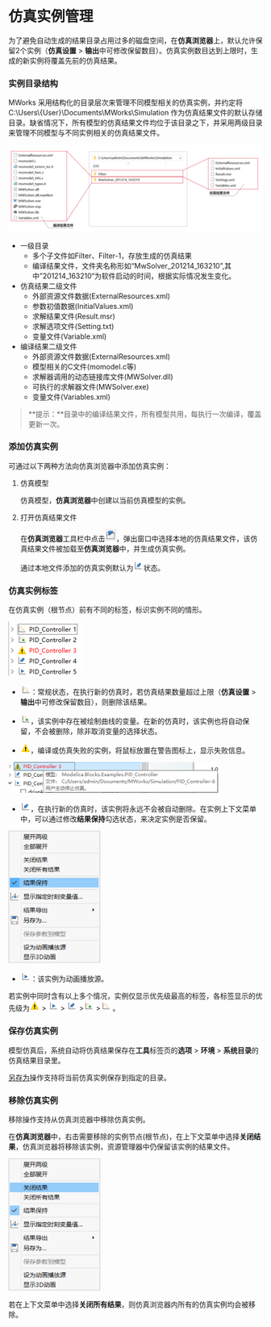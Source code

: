 # 仿真实例管理

为了避免自动生成的结果目录占用过多的磁盘空间，在**仿真浏览器**上，默认允许保留2个实例（**仿真设置**  > **输出**中可修改保留数目）。仿真实例数目达到上限时，生成的新实例将覆盖先前的仿真结果。

### 实例目录结构

MWorks 采用结构化的目录层次来管理不同模型相关的仿真实例，并约定将 C:\\Users\\{User}\Documents\MWorks\Simulation 作为仿真结果文件的默认存储目录。缺省情况下，所有模型的仿真结果文件均位于该目录之下，并采用两级目录来管理不同模型与不同实例相关的仿真结果文件。

<img src="ManageResult.assets/实例目录结构.png" alt="实例目录结构" style="zoom: 67%;" />

- 一级目录
  - 多个子文件如Filter、Filter-1，存放生成的仿真结果
  - 编译结果文件，文件夹名称形如“MwSolver_201214_163210”,其中”201214_163210“为软件启动的时间，根据实际情况发生变化。
- 仿真结果二级文件
  - 外部资源文件数据(ExternalResources.xml)
  - 参数初值数据(InitialValues.xml)
  - 求解结果文件(Result.msr)
  - 求解选项文件(Setting.txt)
  - 变量文件(Variable.xml)
- 编译结果二级文件
  - 外部资源文件数据(ExternalResources.xml)
  - 模型相关的C文件(momodel.c等)
  - 求解器调用的动态链接库文件(MWSolver.dll)
  - 可执行的求解器文件(MWSolver.exe)
  - 变量文件(Variables.xml)

> **提示：**目录中的编译结果文件，所有模型共用，每执行一次编译，覆盖更新一次。

### 添加仿真实例

 可通过以下两种方法向仿真浏览器中添加仿真实例：

1. 仿真模型

   仿真模型，**仿真浏览器**中创建以当前仿真模型的实例。

2. 打开仿真结果文件

   在**仿真浏览器**工具栏中点击![image-20201207143354857](ManageResult.assets/image-20201207143354857.png)，弹出窗口中选择本地的仿真结果文件，该仿真结果文件被加载至**仿真浏览器**中，并生成仿真实例。

   通过本地文件添加的仿真实例默认为![image-20210122164643078](ManageResult.assets/image-20210122164643078.png)状态。

### 仿真实例标签

在仿真实例（根节点）前有不同的标签，标识实例不同的情形。

![实例标签状态](ManageResult.assets/实例标签状态.png)

- ![常规状态](ManageResult.assets/常规状态.png)：常规状态，在执行新的仿真时，若仿真结果数量超过上限（**仿真设置**  > **输出**中可修改保留数目），则删除该结果。
- ![曲线状态](ManageResult.assets/曲线状态.png)，该实例中存在被绘制曲线的变量。在新的仿真时，该实例也将自动保留，不会被删除，除非取消变量的选择状态。

- ![失败状态](ManageResult.assets/失败状态.png)，编译或仿真失败的实例，将鼠标放置在警告图标上，显示失败信息。

<img src="ManageResult.assets/失败信息.png" alt="失败信息" style="zoom:80%;" />

- ![保持状态](ManageResult.assets/保持状态.png)，在执行新的仿真时，该实例将永远不会被自动删除。在实例上下文菜单中，可以通过修改**结果保持**勾选状态，来决定实例是否保留。

<img src="ManageResult.assets/结果保持.png" alt="结果保持" style="zoom:80%;" />

- ![当前状态](ManageResult.assets/当前状态.png)：该实例为动画播放源。

若实例中同时含有以上多个情况，实例仅显示优先级最高的标签，各标签显示的优先级为![失败状态](ManageResult.assets/失败状态.png) > ![当前状态](ManageResult.assets/当前状态.png) > ![保持状态](ManageResult.assets/保持状态.png) >![曲线状态](ManageResult.assets/曲线状态.png) >![常规状态](ManageResult.assets/常规状态.png) 。

### 保存仿真实例

模型仿真后，系统自动将仿真结果保存在**工具**标签页的**选项** > **环境** > **系统目录**的仿真结果目录里。

[另存为](#/forthExample/OperationPanelContextMenu/SimulationBrowser?target=SimulationBrowser_Saveas)操作支持将当前仿真实例保存到指定的目录。

### 移除仿真实例

移除操作支持从仿真浏览器中移除仿真实例。

在**仿真浏览器**中，右击需要移除的实例节点(根节点)，在上下文菜单中选择**关闭结果**，仿真浏览器将移除该实例，资源管理器中仍保留该实例的结果文件。

<img src="ManageResult.assets/关闭结果.png" alt="关闭结果" style="zoom:80%;" />

若在上下文菜单中选择**关闭所有结果**，则仿真浏览器内所有的仿真实例均会被移除。

​                